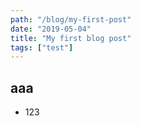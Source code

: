 ```yaml
---
path: "/blog/my-first-post"
date: "2019-05-04"
title: "My first blog post"
tags: ["test"]
---
```


## aaa

- 123
